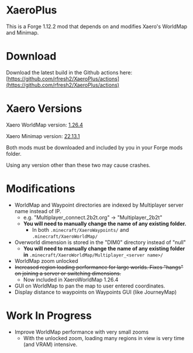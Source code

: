 # XaeroPlus

This is a Forge 1.12.2 mod that depends on and modifies Xaero's WorldMap and Minimap.

# Download

Download the latest build in the Github actions here: [https://github.com/rfresh2/XaeroPlus/actions](https://github.com/rfresh2/XaeroPlus/actions)

# Xaero Versions

Xaero WorldMap version: [1.26.4](https://www.curseforge.com/minecraft/mc-mods/xaeros-world-map/files/3935423)

Xaero Minimap version: [22.13.1](https://www.curseforge.com/minecraft/mc-mods/xaeros-minimap/files/3935437)

Both mods must be downloaded and included by you in your Forge mods folder. 

Using any version other than these two may cause crashes. 

# Modifications

* WorldMap and Waypoint directories are indexed by Multiplayer server name instead of IP. 
  * e.g. "Multiplayer_connect.2b2t.org" -> "Multiplayer_2b2t"
  * **You will need to manually change the name of any existing folder.** 
    * In both `.minecraft/XaeroWaypoints/` and `.minecraft/XaeroWorldMap/`
* Overworld dimension is stored in the "DIM0" directory instead of "null"
  * **You will need to manually change the name of any existing folder in** `.minecraft/XaeroWorldMap/Multiplayer_<server name>/`
* WorldMap zoom unlocked
* ~~Increased region loading performance for large worlds. Fixes "hangs" on joining a server or switching dimensions.~~
  * Now included in XaeroWorldMap 1.26.4
* GUI on WorldMap to pan the map to user entered coordinates.
* Display distance to waypoints on Waypoints GUI (like JourneyMap)

# Work In Progress

* Improve WorldMap performance with very small zooms
  * With the unlocked zoom, loading many regions in view is very time (and VRAM) intensive.

